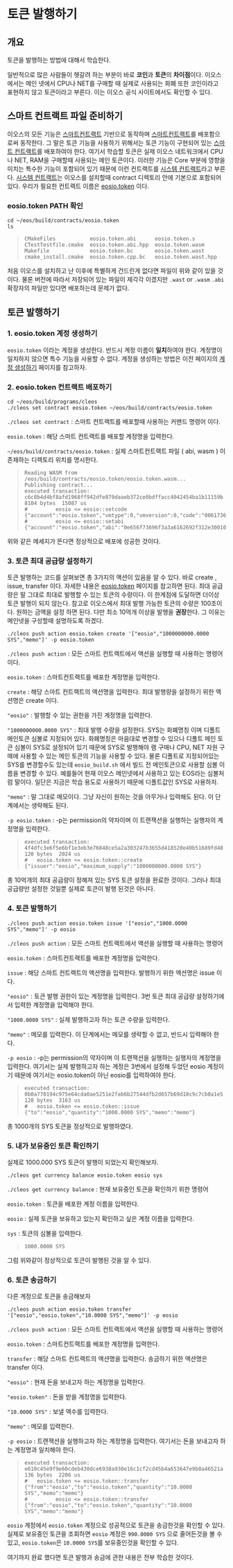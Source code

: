 # 토큰 발행하기

## 개요

토큰을 발행하는 방법에 대해서 학습한다.

일반적으로 많은 사람들이 헷갈려 하는 부분이 바로 **코인**과 **토큰**의 **차이점**이다. 이오스에서는 메인 넷에서 CPU나 NET를 구매할 때 실제로 사용되는 화폐 또한 코인이라고 표현하지 않고 토큰이라고 부른다. 이는 이오스 공식 사이트에서도 확인할 수 있다.

## 스마트 컨트랙트 파일 준비하기

이오스의 모든 기능은 [스마트컨트랙트](../../keywords/s/smart-contract.md) 기반으로 동작하며 [스마트컨트랙트](../../keywords/s/smart-contract.md)를 배포함으로써 동작한다. 그 말은 토큰 기능을 사용하기 위해서는 토큰 기능이 구현되어 있는 [스마트 컨트랙트](../../posting/smart_contracts.md)를 배포하여야 한다. 여기서 학습할 토큰은 실제 이오스 네트워크에서 CPU나 NET, RAM을 구매할때 사용되는 메인 토큰이다. 이러한 기능은 Core 부분에 영향을 미치는 특수한 기능이 포함되어 있기 때문에 이런 컨트랙트를 [시스템 컨트랙트](../../keywords/s/system-contract.md)라고 부른다. [시스템 컨트랙트](../../keywords/s/system-contract.md)는 이오스를 설치할때 contract 디렉토리 안에 기본으로 포함되어 있다. 우리가 필요한 컨트랙트 이름은 [eosio.token](../../keywords/e/eosio.token.md) 이다.

### eosio.token PATH 확인

```text
cd ~/eos/build/contracts/eosio.token
ls
```

> ```text
> CMakeFiles           eosio.token.abi      eosio.token.s
> CTestTestfile.cmake  eosio.token.abi.hpp  eosio.token.wasm
> Makefile             eosio.token.bc       eosio.token.wast
> cmake_install.cmake  eosio.token.cpp.bc   eosio.token.wast.hpp
> ```

처음 이오스를 설치하고 난 이후에 특별하게 건드린게 없다면 파일이 위와 같이 있을 것이다. 물론 버전에 따라서 저장되어 있는 파일이 제각각 이겠지만 `.wast` or `.wasm` `.abi` 확장자의 파일만 있다면 배포하는데 문제가 없다.

## 토큰 발행하기

### 1. eosio.token 계정 생성하기

`eosio.token` 이라는 계정을 생성한다. 반드시 계정 이름이 **일치**하여야 한다. 계정명이 일치하지 않으면 특수 기능을 사용할 수 없다. 계정을 생성하는 방법은 이전 페이지의 [계정 생성하기](account.md) 페이지를 참고하자.

### 2. eosio.token 컨트랙트 배포하기

```text
cd ~/eos/build/programs/cleos
./cleos set contract eosio.token ~/eos/build/contracts/eosio.token
```

`./cleos set contract` : 스마트 컨트랙트를 배포할때 사용하는 커맨드 명령어 이다.

`eosio.token` : 해당 스마트 컨트랙트를 배포할 계정명을 입력한다.

`~/eos/build/contracts/eosio.token` : 실제 스마트컨트랙트 파일 \( abi, wasm \) 이 존재하는 디렉토리 위치를 명시한다.

> ```text
> Reading WASM from /eos/build/contracts/eosio.token/eosio.token.wasm...
> Publishing contract...
> executed transaction: c6c8b4d4bf8afd1968ff942dfe879daaeb372ce0bdffacc4042454ba1b11159b  8104 bytes  15087 us
> #         eosio <= eosio::setcode               {"account":"eosio.token","vmtype":0,"vmversion":0,"code":"0061736d01000000017e1560037f7e7f0060057f7e...
> #         eosio <= eosio::setabi                {"account":"eosio.token","abi":"0e656f73696f3a3a6162692f312e30010c6163636f756e745f6e616d65046e616d65...
> ```

위와 같은 메세지가 뜬다면 정상적으로 배포에 성공한 것이다.

### 3. 토큰 최대 공급량 설정하기

토큰 발행하는 코드를 살펴보면 총 3가지의 액션이 있음을 알 수 있다. 바로 create , issue, transfer 이다. 자세한 내용은 [eosio.token](../../keywords/e/eosio.token.md) 페이지를 참고하면 된다. 최대 공급량은 말 그대로 최대로 발행할 수 있는 토큰의 수량이다. 이 한계점에 도달하면 더이상 토큰 발행이 되지 않는다. 참고로 이오스에서 최대 발행 가능한 토큰의 수량은 100조이다. 원하는 금액을 설정 하면 된다. 다만 최소 10억개 이상을 발행을 **권장**한다. 그 이유는 메인넷을 구성할때 설명하도록 하겠다.

```text
./cleos push action eosio.token create '["eosio","1000000000.0000 SYS","memo"]' -p eosio.token
```

`./cleos push action` : 모든 스마트 컨트랙트에서 액션을 실행할 때 사용하는 명령어 이다.

`eosio.token` : 스마트컨트랙트를 배포한 계정명을 입력한다.

`create` : 해당 스마트 컨트랙트의 액션명을 입력한다. 최대 발행량을 설정하기 위한 액션명은 create 이다.

`"eosio"` : 발행할 수 있는 권한을 가진 계정명을 입력한다.

`"1000000000.0000 SYS"` : 최대 발행 수량을 설정한다. SYS는 화폐명칭 이며 디폴트 메인토큰 심볼로 지정되어 있다. 화폐명칭은 마음대로 변경할 수 있으나 디폴트 메인 토큰 심볼이 SYS로 설정되어 있기 때문에 SYS로 발행해야 램 구매나 CPU, NET 자원 구매에 사용할 수 있는 메인 토큰의 기능을 사용할 수 있다. 물론 디폴트로 지정되어있는 SYS를 변경할수도 있는데 `eosio_build.sh` 에서 빌드 전 메인토큰으로 사용할 심볼 이름을 변경할 수 있다. 예를들어 현재 이오스 메인넷에서 사용하고 있는 EOS라는 심볼처럼 말이다. 일단은 지금은 학습 용도로 사용하기 때문에 디폴트값인 SYS로 사용하자.

`"memo"` : 말 그대로 메모이다. 그냥 자신이 원하는 것을 아무거나 입력해도 된다. 이 단계에서는 생략해도 된다.

`-p eosio.token` : -p는 permission의 약자이며 이 트랜잭션을 실행하는 실행자의 계정명을 입력한다.

> ```text
> executed transaction: 4f4dfc3e6f5e6bf1e3eb3e76848ce5a2a303247b3655d418520e40b51689fd48  120 bytes  2024 us
> #   eosio.token <= eosio.token::create          {"issuer":"eosio","maximum_supply":"1000000000.0000 SYS"}
> ```

총 10억개의 최대 공급량이 정해져 있는 SYS 토큰 설정을 완료한 것이다. 그러나 최대공급량만 설정한 것일뿐 실제로 토큰이 발행 된것은 아니다.

### 4. 토큰 발행하기

```text
./cleos push action eosio.token issue '["eosio","1000.0000 SYS","memo"]' -p eosio
```

`./cleos push action` : 모든 스마트 컨트랙트에서 액션을 실행할 때 사용하는 명령어

`eosio.token` : 스마트컨트랙트를 배포한 계정명을 입력한다.

`issue` : 해당 스마트 컨트랙트의 액션명을 입력한다. 발행하기 위한 액션명은 issue 이다.

`"eosio"` : 토큰 발행 권한이 있는 계정명을 입력한다. 3번 토큰 최대 공급량 설정하기에서 입력한 계정명을 입력해야 한다.

`"1000.0000 SYS"` : 실제 발행하고자 하는 토큰 수량을 입력한다.

`"memo"` : 메모를 입력한다. 이 단계에서는 메모를 생략할 수 없고, 반드시 입력해야 한다.

`-p eosio` : -p는 permission의 약자이며 이 트랜잭션을 실행하는 실행자의 계정명을 입력한다. 여기서는 실제 발행하고자 하는 계정은 3번에서 설정해 두었던 eosio 계정이기 때문에 여기서는 eosio.token이 아닌 eosio를 입력하여야 한다.

> ```text
> executed transaction: 0b0a770194c975e64cda0ae5251e2fab6b27544dfb2d657b69d18c9c7cb0a1e5  128 bytes  3163 us
> #   eosio.token <= eosio.token::issue           {"to":"eosio","quantity":"1000.0000 SYS","memo":"memo"}
> ```

총 1000개의 SYS 토큰을 정상적으로 발행하였다.

### 5. 내가 보유중인 토큰 확인하기

실제로 1000.000 SYS 토큰이 발행이 되었는지 확인해보자.

```text
./cleos get currency balance eosio.token eosio sys
```

`./cleos get currency balance` : 현재 보유중인 토큰을 확인하기 위한 명령어

`eosio.token` : 토큰을 배포한 계정 이름을 입력한다.

`eosio` : 실제 토큰을 보유하고 있는지 확인하고 싶은 계정 이름을 입력한다.

`sys` : 토큰의 심볼을 입력한다.

> ```text
> 1000.0000 SYS
> ```

그럼 위와같이 정상적으로 토큰이 발행된 것을 알 수 있다.

### 6. 토큰 송금하기

다른 계정으로 토큰을 송금해보자

```text
./cleos push action eosio.token transfer '["eosio","eosio.token","10.0000 SYS","memo"]' -p eosio
```

`./cleos push action` : 모든 스마트 컨트랙트에서 액션을 실행할 때 사용하는 명령어

`eosio.token` : 스마트컨트랙트를 배포한 계정명을 입력한다.

`transfer` : 해당 스마트 컨트랙트의 액션명을 입력한다. 송금하기 위한 액션명은 transfer 이다.

`"eosio"` : 현재 돈을 보내고자 하는 계정명을 입력한다.

`"eosio.token"` : 돈을 받을 계정명을 입력한다.

`"10.0000 SYS"` : 보낼 액수를 입력한다.

`"memo"` : 메모를 입력한다.

`-p eosio` : 트랜잭션을 실행하고자 하는 계정명을 입력한다. 여기서는 돈을 보내고자 하는 계정명과 일치해야 한다.

> ```text
> executed transaction: e610c45e9f9e60cdeb430dce6938a930e16c1cf2cd45b4a653647e9b0a46521a  136 bytes  2206 us
> #   eosio.token <= eosio.token::transfer        {"from":"eosio","to":"eosio.token","quantity":"10.0000 SYS","memo":"memo"}
> #         eosio <= eosio.token::transfer        {"from":"eosio","to":"eosio.token","quantity":"10.0000 SYS","memo":"memo"}
> ```

`eosio` 계정에서 `eosio.token` 계정으로 성공적으로 토큰을 송금한것을 확인할 수 있다. 실제로 보유중인 토큰을 조회하면 `eosio` 계정은 `990.0000 SYS` 으로 줄어든것을 볼 수 있고, `eosio.token`은 `10.0000 SYS`를 보유중인것을 확인할 수 있다.

여기까지 완료 했다면 토큰 발행과 송금에 관한 내용은 전부 학습한 것이다.

